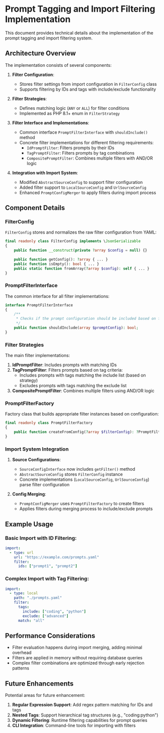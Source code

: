 # Prompt Tagging and Import Filtering Implementation

This document provides technical details about the implementation of the prompt tagging and import filtering system.

## Architecture Overview

The implementation consists of several components:

1. **Filter Configuration**: 
   - Stores filter settings from import configuration in `FilterConfig` class
   - Supports filtering by IDs and tags with include/exclude functionality

2. **Filter Strategies**:
   - Defines matching logic (`ANY` or `ALL`) for filter conditions
   - Implemented as PHP 8.1+ enum in `FilterStrategy`

3. **Filter Interface and Implementations**:
   - Common interface `PromptFilterInterface` with `shouldInclude()` method
   - Concrete filter implementations for different filtering requirements:
     - `IdPromptFilter`: Filters prompts by their IDs
     - `TagPromptFilter`: Filters prompts by tag combinations
     - `CompositePromptFilter`: Combines multiple filters with AND/OR logic

4. **Integration with Import System**:
   - Modified `AbstractSourceConfig` to support filter configuration
   - Added filter support to `LocalSourceConfig` and `UrlSourceConfig`
   - Enhanced `PromptConfigMerger` to apply filters during import process

## Component Details

### FilterConfig

`FilterConfig` stores and normalizes the raw filter configuration from YAML:

```php
final readonly class FilterConfig implements \JsonSerializable
{
    public function __construct(private ?array $config = null) {}
    
    public function getConfig(): ?array { ... }
    public function isEmpty(): bool { ... }
    public static function fromArray(?array $config): self { ... }
}
```

### PromptFilterInterface

The common interface for all filter implementations:

```php
interface PromptFilterInterface
{
    /**
     * Checks if the prompt configuration should be included based on filter criteria.
     */
    public function shouldInclude(array $promptConfig): bool;
}
```

### Filter Strategies

The main filter implementations:

1. **IdPromptFilter**: Includes prompts with matching IDs
2. **TagPromptFilter**: Filters prompts based on tag criteria:
   - Includes prompts with tags matching the include list (based on strategy)
   - Excludes prompts with tags matching the exclude list
3. **CompositePromptFilter**: Combines multiple filters using AND/OR logic

### PromptFilterFactory

Factory class that builds appropriate filter instances based on configuration:

```php
final readonly class PromptFilterFactory
{
    public function createFromConfig(?array $filterConfig): ?PromptFilterInterface { ... }
}
```

### Import System Integration

1. **Source Configurations**:
   - `SourceConfigInterface` now includes `getFilter()` method
   - `AbstractSourceConfig` stores `FilterConfig` instance
   - Concrete implementations (`LocalSourceConfig`, `UrlSourceConfig`) parse filter configuration

2. **Config Merging**:
   - `PromptConfigMerger` uses `PromptFilterFactory` to create filters
   - Applies filters during merging process to include/exclude prompts

## Example Usage

### Basic Import with ID Filtering:

```yaml
import:
  - type: url
    url: "https://example.com/prompts.yaml"
    filter:
      ids: ["prompt1", "prompt2"]
```

### Complex Import with Tag Filtering:

```yaml
import:
  - type: local
    path: "./prompts.yaml"
    filter:
      tags:
        include: ["coding", "python"]
        exclude: ["advanced"]
      match: "all"
```

## Performance Considerations

- Filter evaluation happens during import merging, adding minimal overhead
- Filters are applied in memory without requiring database queries
- Complex filter combinations are optimized through early rejection patterns

## Future Enhancements

Potential areas for future enhancement:

1. **Regular Expression Support**: Add regex pattern matching for IDs and tags
2. **Nested Tags**: Support hierarchical tag structures (e.g., "coding:python")
3. **Dynamic Filtering**: Runtime filtering capabilities for prompt queries
4. **CLI Integration**: Command-line tools for importing with filters
